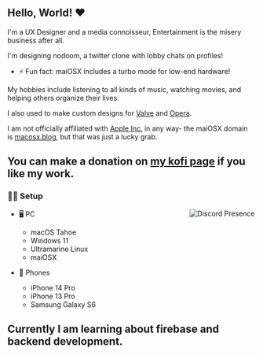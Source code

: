 ## Hello, World! ❤️
<p>I'm a UX Designer and a media connoisseur, Entertainment is the misery business after all.</p>

I'm designing nodoom, a twitter clone with lobby chats on profiles!
- ⚡ Fun fact: maiOSX includes a turbo mode for low-end hardware!
  
My hobbies include listening to all kinds of music, watching movies, and helping others organize their lives.

I also used to make custom designs for [Valve](https://valvesoftware.com) and [Opera](https://opera.com).

I am not officially affiliated with [Apple Inc.](https://apple.com) in any way- the maiOSX domain is [macosx.blog](https://macosx.blog), but that was just a lucky grab.

## You can make a donation on [my kofi page](https://ko-fi.com/maiosx) if you like my work.


### 🧑‍💻 Setup

<a href="https://discord.com/users/1268241660630794322"><img src="https://lanyard.cnrad.dev/api/1268241660630794322" alt="Discord Presence" align="right">
</a>

- 🖥️ PC

  - macOS Tahoe
  - Windows 11
  - Ultramarine Linux
  - maiOSX
- 📱 Phones
  - iPhone 14 Pro
  - iPhone 13 Pro
  - Samsung Galaxy S6
    
Currently I am learning about firebase and backend development. 
---
